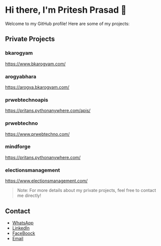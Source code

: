 # Hi there, I'm Pritesh Prasad 👋

Welcome to my GitHub profile! Here are some of my projects:

## Private Projects

### bkarogyam
https://www.bkarogyam.com/


### arogyabhara
https://arogya.bkarogyam.com/

### prwebtechnoapis
https://pritans.pythonanywhere.com/apis/

### prwebtechno 
https://www.prwebtechno.com/

### mindforge  
https://pritans.pythonanywhere.com/


### electionsmanagement
https://www.electionsmanagement.com/


> Note: For more details about my private projects, feel free to contact me directly!

## Contact

- [WhatsApp](https://wa.me/message/IPNAQPOXX6FJO1?src=qr)
- [LinkedIn](https://www.linkedin.com/in/pritesh-prasad-242390176?utm_source=share&utm_campaign=share_via&utm_content=profile&utm_medium=ios_app)
- [FaceBoock](https://www.facebook.com/share/DqLkTchZWGeffQP6/?mibextid=LQQJ4d)
- [Email](mailto:priteshrao3@gmail.com)
